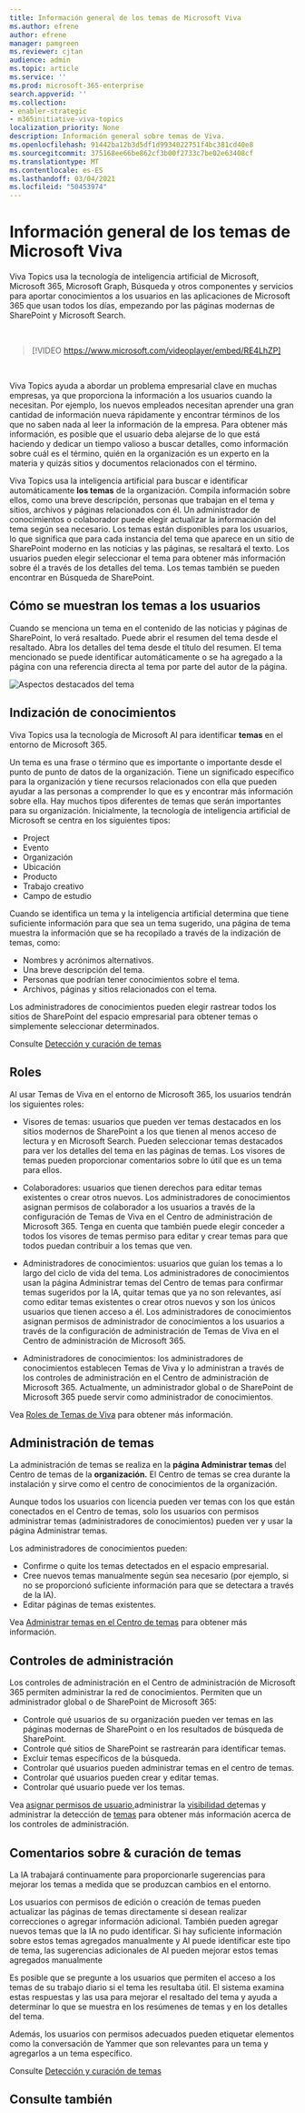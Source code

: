 ```yaml
---
title: Información general de los temas de Microsoft Viva
ms.author: efrene
author: efrene
manager: pamgreen
ms.reviewer: cjtan
audience: admin
ms.topic: article
ms.service: ''
ms.prod: microsoft-365-enterprise
search.appverid: ''
ms.collection:
- enabler-strategic
- m365initiative-viva-topics
localization_priority: None
description: Información general sobre temas de Viva.
ms.openlocfilehash: 91442ba12b3d5df1d9934022751f4bc381cd40e8
ms.sourcegitcommit: 375168ee66be862cf3b00f2733c7be02e63408cf
ms.translationtype: MT
ms.contentlocale: es-ES
ms.lasthandoff: 03/04/2021
ms.locfileid: "50453974"
---
```

# <a name="microsoft-viva-topics-overview"></a>Información general de los temas de Microsoft Viva 

Viva Topics usa la tecnología de inteligencia artificial de Microsoft, Microsoft 365, Microsoft Graph, Búsqueda y otros componentes y servicios para aportar conocimientos a los usuarios en las aplicaciones de Microsoft 365 que usan todos los días, empezando por las páginas modernas de SharePoint y Microsoft Search.

</br>

> [!VIDEO https://www.microsoft.com/videoplayer/embed/RE4LhZP]  

</br>

Viva Topics ayuda a abordar un problema empresarial clave en muchas empresas, ya que proporciona la información a los usuarios cuando la necesitan. Por ejemplo, los nuevos empleados necesitan aprender una gran cantidad de información nueva rápidamente y encontrar términos de los que no saben nada al leer la información de la empresa. Para obtener más información, es posible que el usuario deba alejarse de lo que está haciendo y dedicar un tiempo valioso a buscar detalles, como información sobre cuál es el término, quién en la organización es un experto en la materia y quizás sitios y documentos relacionados con el término.

Viva Topics usa la inteligencia artificial para buscar e identificar automáticamente **los temas** de la organización. Compila información sobre ellos, como una breve descripción, personas que trabajan en el tema y sitios, archivos y páginas relacionados con él. Un administrador de conocimientos o colaborador puede elegir actualizar la información del tema según sea necesario. Los temas están disponibles para los usuarios, lo que significa que para cada instancia del tema que aparece en un sitio de SharePoint moderno en las noticias y las páginas, se resaltará el texto. Los usuarios pueden elegir seleccionar el tema para obtener más información sobre él a través de los detalles del tema. Los temas también se pueden encontrar en Búsqueda de SharePoint.


## <a name="how-topics-are-displayed-to-users"></a>Cómo se muestran los temas a los usuarios

Cuando se menciona un tema en el contenido de las noticias y páginas de SharePoint, lo verá resaltado. Puede abrir el resumen del tema desde el resaltado. Abra los detalles del tema desde el título del resumen. El tema mencionado se puede identificar automáticamente o se ha agregado a la página con una referencia directa al tema por parte del autor de la página. 

   ![Aspectos destacados del tema](../media/knowledge-management/saturn.png) </br> 


## <a name="knowledge-indexing"></a>Indización de conocimientos

Viva Topics usa la tecnología de Microsoft AI para identificar **temas** en el entorno de Microsoft 365.

Un tema es una frase o término que es importante o importante desde el punto de punto de datos de la organización. Tiene un significado específico para la organización y tiene recursos relacionados con ella que pueden ayudar a las personas a comprender lo que es y encontrar más información sobre ella. Hay muchos tipos diferentes de temas que serán importantes para su organización. Inicialmente, la tecnología de inteligencia artificial de Microsoft se centra en los siguientes tipos:
- Project
- Evento
- Organización
- Ubicación
- Producto
- Trabajo creativo
- Campo de estudio


Cuando se identifica un tema y la inteligencia artificial determina que tiene  suficiente información para que sea un tema sugerido, una página de tema muestra la información que se ha recopilado a través de la indización de temas, como:

- Nombres y acrónimos alternativos.
- Una breve descripción del tema.
- Personas que podrían tener conocimientos sobre el tema.
- Archivos, páginas y sitios relacionados con el tema.

Los administradores de conocimientos pueden elegir rastrear todos los sitios de SharePoint del espacio empresarial para obtener temas o simplemente seleccionar determinados.

Consulte [Detección y curación de temas](https://docs.microsoft.com/microsoft-365/knowledge/topic-experiences-discovery-curation)

## <a name="roles"></a>Roles

Al usar Temas de Viva en el entorno de Microsoft 365, los usuarios tendrán los siguientes roles:

- Visores de temas: usuarios que pueden ver temas destacados  en los sitios modernos de SharePoint a los que tienen al menos acceso de lectura y en Microsoft Search. Pueden seleccionar temas destacados para ver los detalles del tema en las páginas de temas. Los visores de temas pueden proporcionar comentarios sobre lo útil que es un tema para ellos.

- Colaboradores: usuarios que tienen derechos para editar temas existentes o crear otros nuevos. Los administradores de conocimientos asignan permisos de colaborador a los usuarios a través de la configuración de Temas de Viva en el Centro de administración de Microsoft 365. Tenga en cuenta que también puede elegir conceder a todos los visores de temas permiso para editar y crear temas para que todos puedan contribuir a los temas que ven.

- Administradores de conocimientos: usuarios que guían los temas a lo largo del ciclo de vida del tema. Los administradores  de conocimientos usan la página Administrar temas del Centro de temas para confirmar temas sugeridos por la IA, quitar temas que ya no son relevantes, así como editar temas existentes o crear otros nuevos y son los únicos usuarios que tienen acceso a él. Los administradores de conocimientos asignan permisos de administrador de conocimientos a los usuarios a través de la configuración de administración de Temas de Viva en el Centro de administración de Microsoft 365. 

- Administradores de conocimientos: los administradores de conocimientos establecen Temas de Viva y lo administran a través de los controles de administración en el Centro de administración de Microsoft 365. Actualmente, un administrador global o de SharePoint de Microsoft 365 puede servir como administrador de conocimientos.

Vea [Roles de Temas de Viva](topic-experiences-roles.md) para obtener más información.

## <a name="topic-management"></a>Administración de temas

La administración de temas se realiza en la **página Administrar temas** del Centro de temas de la **organización.** El Centro de temas se crea durante la instalación y sirve como el centro de conocimientos de la organización. 

Aunque todos los usuarios con licencia pueden ver temas con  los que están conectados en el Centro de temas, solo los usuarios con permisos administrar temas (administradores de conocimientos) pueden ver y usar la página Administrar temas.

Los administradores de conocimientos pueden:

- Confirme o quite los temas detectados en el espacio empresarial.
- Cree nuevos temas manualmente según sea necesario (por ejemplo, si no se proporcionó suficiente información para que se detectara a través de la IA).
- Editar páginas de temas existentes.</br>

Vea [Administrar temas en el Centro de temas](manage-topics.md) para obtener más información.  


## <a name="admin-controls"></a>Controles de administración

Los controles de administración en el Centro de administración de Microsoft 365 permiten administrar la red de conocimientos. Permiten que un administrador global o de SharePoint de Microsoft 365:

- Controle qué usuarios de su organización pueden ver temas en las páginas modernas de SharePoint o en los resultados de búsqueda de SharePoint.
- Controle qué sitios de SharePoint se rastrearán para identificar temas.
- Excluir temas específicos de la búsqueda.
- Controlar qué usuarios pueden administrar temas en el centro de temas.
- Controlar qué usuarios pueden crear y editar temas.
- Controlar qué usuario puede ver los temas.

Vea [asignar permisos de usuario,](https://docs.microsoft.com/microsoft-365/knowledge/plan-topic-experiences#user-permissions)administrar la [visibilidad de](https://docs.microsoft.com/microsoft-365/knowledge/topic-experiences-knowledge-rules)temas y administrar la detección de [temas](https://docs.microsoft.com/microsoft-365/knowledge/topic-experiences-discovery) para obtener más información acerca de los controles de administración.

## <a name="topic-curation--feedback"></a>Comentarios sobre & curación de temas

La IA trabajará continuamente para proporcionarle sugerencias para mejorar los temas a medida que se produzcan cambios en el entorno. 

Los usuarios con permisos de edición o creación de temas pueden actualizar las páginas de temas directamente si desean realizar correcciones o agregar información adicional. También pueden agregar nuevos temas que la IA no pudo identificar. Si hay suficiente información sobre estos temas agregados manualmente y AI puede identificar este tipo de tema, las sugerencias adicionales de AI pueden mejorar estos temas agregados manualmente 

Es posible que se pregunte a los usuarios que permiten el acceso a los temas de su trabajo diario si el tema les resultaba útil. El sistema examina estas respuestas y las usa para mejorar el resaltado del tema y ayuda a determinar lo que se muestra en los resúmenes de temas y en los detalles del tema.

Además, los usuarios con permisos adecuados pueden etiquetar elementos como la conversación de Yammer que son relevantes para un tema y agregarlos a un tema específico. 

Consulte [Detección y curación de temas](https://docs.microsoft.com/microsoft-365/knowledge/topic-experiences-discovery-curation)


## <a name="see-also"></a>Consulte también

